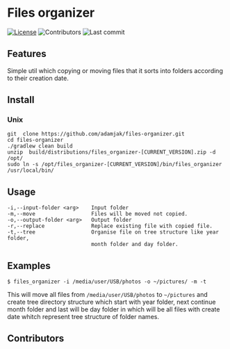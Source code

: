 # Files organizer

[![License](https://img.shields.io/github/license/adamjak/files-organizer)](https://github.com/adamjak/files-organizer/blob/master/LICENSE)
![Contributors](https://img.shields.io/github/all-contributors/adamjak/files-organizer)
![Last commit](https://img.shields.io/github/last-commit/adamjak/files-organizer)



## Features

Simple util which copying or moving files that it sorts into folders according to their creation date.  


## Install

### Unix 

```shell
git  clone https://github.com/adamjak/files-organizer.git
cd files-organizer
./gradlew clean build
unzip  build/distributions/files_organizer-[CURRENT_VERSION].zip -d /opt/
sudo ln -s /opt/files_organizer-[CURRENT_VERSION]/bin/files_organizer /usr/local/bin/
```

## Usage
```
-i,--input-folder <arg>    Input folder
-m,--move                  Files will be moved not copied.
-o,--output-folder <arg>   Output folder
-r,--replace               Replace existing file with copied file.
-t,--tree                  Organise file on tree structure like year folder, 
                           month folder and day folder.
```


## Examples
```shell
$ files_organizer -i /media/user/USB/photos -o ~/pictures/ -m -t
```
This will move all files from `/media/user/USB/photos` to `~/pictures` and create tree directory structure which start with year folder, next continue month folder and last will be day folder in which will be all files with create date whitch represent tree structure of folder names. 


## Contributors

<!-- ALL-CONTRIBUTORS-LIST:START - Do not remove or modify this section -->
<!-- prettier-ignore-start -->
<!-- markdownlint-disable -->

<!-- markdownlint-restore -->
<!-- prettier-ignore-end -->

<!-- ALL-CONTRIBUTORS-LIST:END -->



